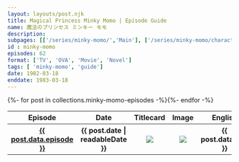 ```yaml
---
layout: layouts/post.njk
title: Magical Princess Minky Momo | Episode Guide
name: 魔法のプリンセス ミンキー モモ
description: 
subpages: [['/series/minky-momo/','Main'], ['/series/minky-momo/characters/','Characters'], ['/series/minky-momo/guide/','Episode Guide'], ['/series/minky-momo/gallery/', 'Gallery' ]]
id : minky-momo
episodes: 62
format: ['TV', 'OVA', 'Movie', 'Novel']
tags: [ 'minky-momo', 'guide']
date: 1982-03-18
enddate: 1983-03-18
---
```

<table class="EpisodeList">
<tr><th>Episode</th><th>Date</th><th>Titlecard</th><th>Image</th><th>English</th><th>Japanese</th></tr>
{%- for post in collections.minky-momo-episodes -%}<tr>
    <th><a href="{{ post.url | url }}">{{ post.data.episode }}</a></th>
    <th>{{ post.date | readableDate }}</th>
    <th><img src="/series/{{ id }}/media/{{ post.data.titlecard }}"></th>
    <th><img src="/series/{{ id }}/media/{{ post.data.image }}"></th>
    <th>{{ post.data.title }}</th>
    <th>{{ post.data.name }}</th>
  </tr></a>{%- endfor -%}
</table>